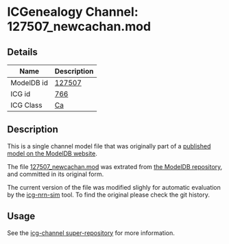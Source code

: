 # ICGenealogy Channel: 127507\_newcachan.mod

## Details

Name | Description
---- | -----------
ModelDB id | [127507](http://senselab.med.yale.edu/ModelDB/ShowModel.cshtml?model=127507)
ICG id | [766](http://icg.neurotheory.ox.ac.uk/channels/3/766)
ICG Class | [Ca](http://icg.neurotheory.ox.ac.uk/channels/3)

## Description

This is a single channel model file that was originally part of a [published model on the ModelDB website](http://senselab.med.yale.edu/ModelDB/ShowModel.cshtml?model=127507).


The file [127507\_newcachan.mod](127507_newcachan.mod) was extrated from [the ModelDB repository](http://senselab.med.yale.edu/ModelDB/ShowModel.cshtml?model=127507), and committed in its original form.

The current version of the file was modified slighly for automatic evaluation by the [icg-nrn-sim](https://github.com/icgenealogy/icg-nrn-sim) tool. To find the original please check the git history.


## Usage

See the [icg-channel super-repository](https://github.com/icgenealogy/icg-channels) for more information.
